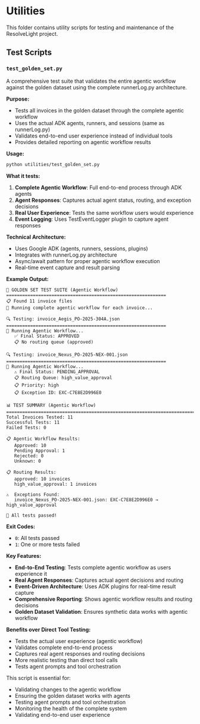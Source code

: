 # Utilities

This folder contains utility scripts for testing and maintenance of the ResolveLight project.

## Test Scripts

### `test_golden_set.py`

A comprehensive test suite that validates the entire agentic workflow against the golden dataset using the complete runnerLog.py architecture.

**Purpose:**
- Tests all invoices in the golden dataset through the complete agentic workflow
- Uses the actual ADK agents, runners, and sessions (same as runnerLog.py)
- Validates end-to-end user experience instead of individual tools
- Provides detailed reporting on agentic workflow results

**Usage:**
```bash
python utilities/test_golden_set.py
```

**What it tests:**
1. **Complete Agentic Workflow**: Full end-to-end process through ADK agents
2. **Agent Responses**: Captures actual agent status, routing, and exception decisions
3. **Real User Experience**: Tests the same workflow users would experience
4. **Event Logging**: Uses TestEventLogger plugin to capture agent responses

**Technical Architecture:**
- Uses Google ADK (agents, runners, sessions, plugins)
- Integrates with runnerLog.py architecture
- Async/await pattern for proper agentic workflow execution
- Real-time event capture and result parsing

**Example Output:**
```
🎯 GOLDEN SET TEST SUITE (Agentic Workflow)
============================================================
📋 Found 11 invoice files
🤖 Running complete agentic workflow for each invoice...

🔍 Testing: invoice_Aegis_PO-2025-304A.json
============================================================
🤖 Running Agentic Workflow...
   ✅ Final Status: APPROVED
   📋 No routing queue (approved)

🔍 Testing: invoice_Nexus_PO-2025-NEX-001.json
============================================================
🤖 Running Agentic Workflow...
   ⚠️ Final Status: PENDING_APPROVAL
   📋 Routing Queue: high_value_approval
   📋 Priority: high
   📋 Exception ID: EXC-C7E8E2D996E0

📊 TEST SUMMARY (Agentic Workflow)
================================================================================
Total Invoices Tested: 11
Successful Tests: 11
Failed Tests: 0

📋 Agentic Workflow Results:
   Approved: 10
   Pending Approval: 1
   Rejected: 0
   Unknown: 0

📋 Routing Results:
   approved: 10 invoices
   high_value_approval: 1 invoices

⚠️  Exceptions Found:
   invoice_Nexus_PO-2025-NEX-001.json: EXC-C7E8E2D996E0 → high_value_approval

🎉 All tests passed!
```

**Exit Codes:**
- `0`: All tests passed
- `1`: One or more tests failed

**Key Features:**
- **End-to-End Testing**: Tests complete agentic workflow as users experience it
- **Real Agent Responses**: Captures actual agent decisions and routing
- **Event-Driven Architecture**: Uses ADK plugins for real-time result capture
- **Comprehensive Reporting**: Shows agentic workflow results and routing decisions
- **Golden Dataset Validation**: Ensures synthetic data works with agentic workflow

**Benefits over Direct Tool Testing:**
- Tests the actual user experience (agentic workflow)
- Validates complete end-to-end process
- Captures real agent responses and routing decisions
- More realistic testing than direct tool calls
- Tests agent prompts and tool orchestration

This script is essential for:
- Validating changes to the agentic workflow
- Ensuring the golden dataset works with agents
- Testing agent prompts and tool orchestration
- Monitoring the health of the complete system
- Validating end-to-end user experience
